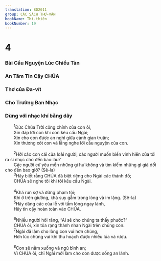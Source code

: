 ```yaml
---
translation: BD2011
group: CÁC SÁCH THƠ-VĂN
bookName: Thi-thiên 
bookNumber: 19
---
```


<div class="title"><h1>4</h1><h3>Bài Cầu Nguyện Lúc Chiều Tàn </h3><h3>An Tâm Tin Cậy CHÚA</h3><h3>Thơ của Ða-vít</h3><h3>Cho Trưởng Ban Nhạc</h3><h3>Dùng với nhạc khí bằng dây</h3></div>
<span class="verse thi_4_1">  <sup>1</sup>Ðức Chúa Trời công chính của con ôi,<br/>  Xin đáp lời con khi con kêu cầu Ngài;<br/>  Xin cho con được an nghỉ giữa cảnh gian truân;<br/>  Xin thương xót con và lắng nghe lời cầu nguyện của con.<br/><br/></span>
<span class="verse thi_4_2">  <sup>2</sup>Hỡi các con cái của loài người, các người muốn biến vinh hiển của tôi ra sỉ nhục cho đến bao lâu?<br/>  Các người cứ yêu mến những gì hư không và tìm kiếm những gì giả dối cho đến bao giờ? (Sê-la)<br/></span>
<span class="verse thi_4_3">  <sup>3</sup>Hãy biết rằng CHÚA đã biệt riêng cho Ngài các thánh đồ;<br/>  CHÚA sẽ nghe tôi khi tôi kêu cầu Ngài.<br/><br/></span>
<span class="verse thi_4_4">  <sup>4</sup>Khá run sợ và đừng phạm tội;<br/>  Khi ở trên giường, khá suy gẫm trong lòng và im lặng. (Sê-la)<br/></span>
<span class="verse thi_4_5">  <sup>5</sup>Hãy dâng các của lễ với tấm lòng ngay lành, <br/>  Hãy tin cậy hoàn toàn vào CHÚA.<br/><br/></span>
<span class="verse thi_4_6">  <sup>6</sup>Nhiều người hỏi rằng, “Ai sẽ cho chúng ta thấy phước?”<br/>  CHÚA ôi, xin tỏa rạng thánh nhan Ngài trên chúng con.<br/></span>
<span class="verse thi_4_7">  <sup>7</sup>Ngài đã làm cho lòng con vui hơn chúng,<br/>  Hơn lúc chúng vui khi thu hoạch được nhiều lúa và rượu.<br/><br/></span>
<span class="verse thi_4_8">  <sup>8</sup>Con sẽ nằm xuống và ngủ bình an;<br/>  Vì CHÚA ôi, chỉ Ngài mới làm cho con được sống an lành.<br/></span>

